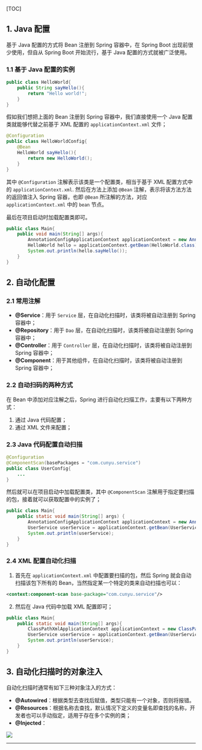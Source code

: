 [TOC]

## 1. Java 配置

基于 Java 配置的方式将 Bean 注册到 Spring 容器中，在 Spring Boot 出现前很少使用，但自从 Spring Boot 开始流行，基于 Java 配置的方式就被广泛使用。

### 1.1 基于 Java 配置的实例

```java
public class HelloWorld{
    public String sayHello(){
        return "Hello world!";
    }
}
```

假如我们想把上面的 Bean 注册到 Spring 容器中，我们直接使用一个 Java 配置类就能够代替之前基于 XML 配置的 `applicationContext.xml` 文件；

```java
@Configuration
public class HelloWorldConfig{
    @Bean
    HelloWorld sayHello(){
        return new HelloWorld();
    }
}
```

其中 `@Configuration` 注解表示该类是一个配置类，相当于基于 XML 配置方式中的 `applicationContext.xml`. 然后在方法上添加 `@Bean` 注解，表示将该方法方法的返回值注入 Spring 容器，也即 `@Bean` 所注解的方法，对应 `applicationContext.xml` 中的 `bean` 节点。

最后在项目启动时加载配置类即可。

```java
public class Main{
    public void main(String[] args){
        AnnotationConfigApplicationContext applicationContext = new AnnotationConfigApplicationContext(HelloWorldConfig.class);
        HelloWorld hello = applicationContext.getBean(HelloWorld.class);
        System.out.println(hello.sayHello());
    }
}
```

## 2. 自动化配置

### 2.1 常用注解

-   **@Service**：用于 `Service` 层，在自动化扫描时，该类将被自动注册到 Spring 容器中；
-   **@Repository**：用于 `Dao` 层，在自动化扫描时，该类将被自动注册到 Spring 容器中；
-   **@Controller**：用于 `Controller` 层，在自动化扫描时，该类将被自动注册到 Spring 容器中；
-   **@Component**：用于其他组件，在自动化扫描时，该类将被自动注册到 Spring 容器中；

### 2.2 自动扫码的两种方式

在 Bean 中添加对应注解之后，Spring 进行自动化扫描工作，主要有以下两种方式：

1.  通过 Java 代码配置；
2.  通过 XML 文件来配置；

### 2.3 Java 代码配置自动扫描

```java
@Configuration
@ComponentScan(basePackages = "com.cunyu.service")
public class UserConfig{
    ...
}
```

然后就可以在项目启动中加载配置类，其中 `@ComponentScan` 注解用于指定要扫描的包，接着就可以获取配置中的实例了；

```java
public class Main{
    public static void main(String[] args) {
        AnnotationConfigApplicationContext applicationContext = new AnnotationConfigApplicationContext(UserConfig.class);
        UserService userService = applicationContext.getBean(UserService.class);
        System.out.println(userService);
    }
}
```

### 2.4 XML 配置自动化扫描

1.  首先在 `applicationContext.xml` 中配置要扫描的包，然后 Spring 就会自动扫描该包下所有的 Bean，当然指定某一个特定的类来自动扫描也可以：

```xml
<context:component-scan base-package="com.cunyu.service"/>
```

2.  然后在 Java 代码中加载 XML 配置即可；

```java
public class Main{
    public static void main(String[] args){
        ClassPathXmlApplicationContext applicationContext = new ClassPathXmlApplicationContext("applicationContext.xml");
        UserService userService = applicationContext.getBean(UserService.class);
        System.out.println(userService);
    }
}
```

## 3. 自动化扫描时的对象注入

自动化扫描时通常有如下三种对象注入的方式：

-   **@Autowired**：根据类型去查找后赋值，类型只能有一个对象，否则将报错。
-   **@Resources**：根据名称去查找，默认情况下定义的变量名即查找的名称，开发者也可以手动指定，适用于存在多个实例的类；
-   **@Injected**：

![](https://gitee.com/cunyu1943/images/raw/master/ImgsUbuntu/20200510234310.png)

---
<link rel="stylesheet" href="https://cdnjs.cloudflare.com/ajax/libs/social-share.js/1.0.16/css/share.min.css">
<center><div class="social-share"></div></center>
<script type="text/javascript" src="https://cdnjs.cloudflare.com/ajax/libs/social-share.js/1.0.16/js/social-share.min.js"></script>